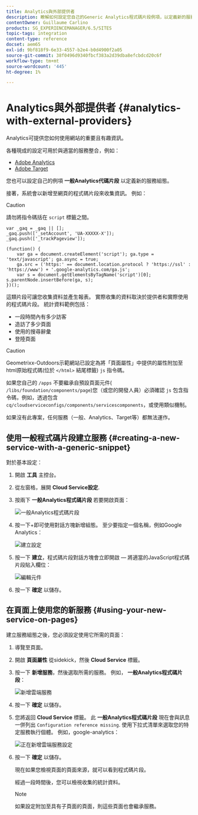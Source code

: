 ```yaml
---
title: Analytics與外部提供者
description: 瞭解如何設定您自己的Generic Analytics程式碼片段例項，以定義新的服務設定。
contentOwner: Guillaume Carlino
products: SG_EXPERIENCEMANAGER/6.5/SITES
topic-tags: integration
content-type: reference
docset: aem65
exl-id: 9bf818f9-6e33-4557-b2e4-b0d4900f2a05
source-git-commit: 38f0496d9340fbcf383a2d39dba8efcbdcd20c6f
workflow-type: tm+mt
source-wordcount: '445'
ht-degree: 1%

---
```



# Analytics與外部提供者 {#analytics-with-external-providers}

Analytics可提供您如何使用網站的重要且有趣資訊。

各種現成的設定可用於與適當的服務整合，例如：

* [Adobe Analytics](/help/sites-administering/adobeanalytics.md)
* [Adobe Target](/help/sites-administering/target.md)

您也可以設定自己的例項 **一般Analytics代碼片段** 以定義新的服務組態。

接著，系統會以新增至網頁的程式碼片段來收集資訊。 例如：

>[!CAUTION]
>
>請勿將指令碼括在 `script` 標籤之間。

```
var _gaq = _gaq || [];
_gaq.push(['_setAccount', 'UA-XXXXX-X']);
_gaq.push(['_trackPageview']);

(function() {
    var ga = document.createElement('script'); ga.type = 'text/javascript'; ga.async = true;
    ga.src = ('https:' == document.location.protocol ? 'https://ssl' : 'https://www') + '.google-analytics.com/ga.js';
    var s = document.getElementsByTagName('script')[0]; s.parentNode.insertBefore(ga, s);
})();
```

這類片段可讓您收集資料並產生報表。 實際收集的資料取決於提供者和實際使用的程式碼片段。 統計資料範例包括：

* 一段時間內有多少訪客
* 造訪了多少頁面
* 使用的搜尋辭彙
* 登陸頁面

>[!CAUTION]
>
>Geometrixx-Outdoors示範網站已設定為將「頁面屬性」中提供的屬性附加至html原始程式碼(位於 `</html>` 結尾標籤) `js` 指令碼。
>
>如果您自己的 `/apps` 不要繼承自預設頁面元件( `/libs/foundation/components/page`)您（或您的開發人員）必須確認 `js` 包含指令碼，例如，透過包含 `cq/cloudserviceconfigs/components/servicescomponents`，或使用類似機制。
>
>如果沒有此專案，任何服務（一般、Analytics、Target等）都無法運作。

## 使用一般程式碼片段建立服務 {#creating-a-new-service-with-a-generic-snippet}

對於基本設定：

1. 開啟 **工具** 主控台。
1. 從左窗格，展開 **Cloud Service設定**.
1. 按兩下 **一般Analytics程式碼片段** 若要開啟頁面：

   ![一般Analytics程式碼片段](assets/analytics_genericoverview.png)

1. 按一下+即可使用對話方塊新增組態。 至少要指定一個名稱，例如Google Analytics：

   ![建立設定](assets/analytics_addconfig.png)

1. 按一下 **建立**，程式碼片段對話方塊會立即開啟 — 將適當的JavaScript程式碼片段貼入欄位：

   ![編輯元件](assets/analytics_snippet.png)

1. 按一下 **確定** 以儲存。

## 在頁面上使用您的新服務 {#using-your-new-service-on-pages}

建立服務組態之後，您必須設定使用它所需的頁面：

1. 導覽至頁面。
1. 開啟 **頁面屬性** 從sidekick，然後 **Cloud Service** 標籤。
1. 按一下 **新增服務**，然後選取所需的服務。 例如， **一般Analytics程式碼片段**：

   ![新增雲端服務](assets/analytics_selectservice.png)

1. 按一下 **確定** 以儲存。
1. 您將返回 **Cloud Service** 標籤。 此 **一般Analytics程式碼片段** 現在會與訊息一併列出 `Configuration reference missing`. 使用下拉式清單來選取您的特定服務執行個體。 例如，google-analytics：

   ![正在新增雲端服務設定](assets/analytics_selectspecificservice.png)

1. 按一下 **確定** 以儲存。

   現在如果您檢視頁面的頁面來源，就可以看到程式碼片段。

   經過一段時間後，您可以檢視收集的統計資料。

   >[!NOTE]
   >
   >如果設定附加至具有子頁面的頁面，則這些頁面也會繼承服務。
